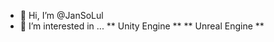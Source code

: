 - 👋 Hi, I’m @JanSoLul
- 👀 I’m interested in ...
  ** Unity Engine **
  ** Unreal Engine **

<!---
JanSoLul/JanSoLul is a ✨ special ✨ repository because its `README.md` (this file) appears on your GitHub profile.
You can click the Preview link to take a look at your changes.
--->
